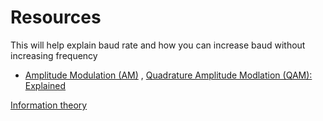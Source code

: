 # Resources

This will help explain baud rate and how you can increase baud without increasing frequency
- [Amplitude Modulation (AM)](https://www.youtube.com/watch?v=Hx8M79EV3lU) , [Quadrature Amplitude Modlation (QAM): Explained](https://www.youtube.com/watch?v=1asY7-NZ93g)

[Information theory](https://www.khanacademy.org/computing/computer-science/informationtheory/moderninfotheory/v/intro-to-channel-capacity-information-theory)